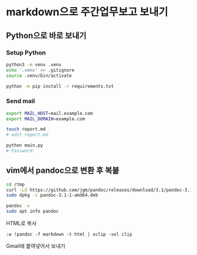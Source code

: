 # markdown으로 주간업무보고 보내기

## Python으로 바로 보내기

### Setup Python

```sh
python3 -m venv .venv
echo '.venv' >> .gitignore
source .venv/bin/activate
```

```sh
python -m pip install -r requirements.txt
```

### Send mail

```sh
export MAIL_HOST=mail.example.com
export MAIL_DOMAIN=example.com
```

```sh
touch report.md
# edit report.md
```

```sh
python main.py
# Password:
```

## vim에서 pandoc으로 변환 후 복붙

```sh
cd /tmp
curl -LO https://github.com/jgm/pandoc/releases/download/3.1/pandoc-3.1-1-amd64.deb
sudo dpkg -i pandoc-3.1-1-amd64.deb
```

```sh
pandoc -v
sudo apt info pandoc
```

HTML로 복사

```vim
:w !pandoc -f markdown -t html | xclip -sel clip
```

Gmail에 붙여넣어서 보내기
